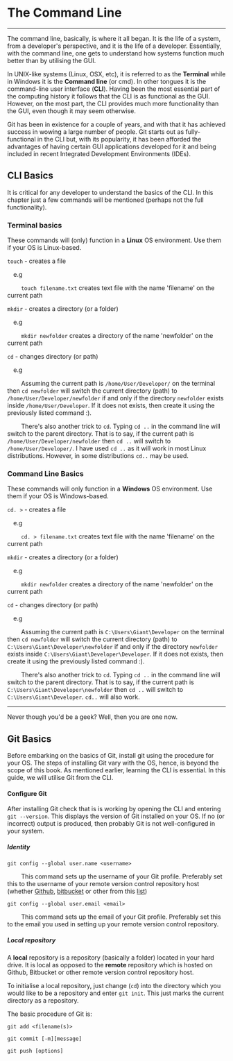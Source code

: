 [//]: # (Just enough command line to get started with Git)
# The Command Line
---

The command line, basically, is where it all began. It is the life of a system, from a developer's perspective, and it is the life of a developer. Essentially, with the command line, one gets to understand how systems function much better than by utilising the GUI.

In UNIX-like systems (Linux, OSX, etc), it is referred to as the **Terminal** while in Windows it is the **Command line** (or cmd). In other tongues it is the command-line user interface (**CLI**). Having been the most essential part of the computing history it follows that the CLI is as functional as the GUI. However, on the most part, the CLI provides much more functionality than the GUI, even though it may seem otherwise.

Git has been in existence for a couple of years, and with that it has achieved success in wowing a large number of people. Git starts out as fully-functional in the CLI but, with its popularity, it has been afforded the advantages of having certain GUI applications developed for it and being included in recent Integrated Development Environments (IDEs).

## CLI Basics
It is critical for any developer to understand the basics of the CLI. In this chapter just a few commands will be mentioned (perhaps not the full functionality).

### Terminal basics
These commands will (only) function in a **Linux** OS environment. Use them if your OS is Linux-based.

`touch` - creates a file

&emsp;e.g

&emsp;&emsp; `touch filename.txt` creates text file with the name 'filename' on the current path

`mkdir` - creates a directory (or a folder)

&emsp;e.g

&emsp;&emsp; `mkdir newfolder` creates a directory of the name 'newfolder' on the current path

`cd` - changes directory (or path)

&emsp;e.g

&emsp;&emsp; Assuming the current path is `/home/User/Developer/` on the terminal then `cd newfolder` will switch the current directory (path) to `/home/User/Developer/newfolder` if and only if the directory `newfolder` exists inside `/home/User/Developer`. If it does not exists, then create it using the previously listed command :).

&emsp;&emsp; There's also another trick to `cd`. Typing `cd ..` in the command line will switch to the parent directory. That is to say, if the current path is `/home/User/Developer/newfolder` then `cd ..` will switch to `/home/User/Developer/`. I have used `cd ..` as it will work in most Linux distributions. However, in some distributions `cd..` may be used.


### Command Line Basics
These commands will only function in a **Windows** OS environment. Use them if your OS is Windows-based.

`cd. >` - creates a file

&emsp;e.g

&emsp;&emsp; `cd. > filename.txt` creates text file with the name 'filename' on the current path

`mkdir` - creates a directory (or a folder)

&emsp;e.g

&emsp;&emsp; `mkdir newfolder` creates a directory of the name 'newfolder' on the current path

`cd` - changes directory (or path)

&emsp;e.g

&emsp;&emsp; Assuming the current path is `C:\Users\Giant\Developer` on the terminal then `cd newfolder` will switch the current directory (path) to `C:\Users\Giant\Developer\newfolder` if and only if the directory `newfolder` exists inside `C:\Users\Giant\Developer\Developer`. If it does not exists, then create it using the previously listed command :).

&emsp;&emsp; There's also another trick to `cd`. Typing `cd ..` in the command line will switch to the parent directory. That is to say, if the current path is `C:\Users\Giant\Developer\newfolder` then `cd ..` will switch to `C:\Users\Giant\Developer`. `cd..` will also work.

---

Never though you'd be a geek? Well, then you are one now.

## Git Basics
Before embarking on the basics of Git, install git using the procedure for your OS. The steps of installing Git vary with the OS, hence, is beyond the scope of this book. As mentioned earlier, learning the CLI is essential. In this guide, we will utilise Git from the CLI.

#### Configure Git
After installing Git check that is is working by opening the CLI and entering `git --version`. This displays the version of Git installed on your OS. If no (or incorrect) output is produced, then probably Git is not well-configured in your system.

##### Identity
`git config --global user.name <username>`

&emsp;&emsp; This command sets up the username of your Git profile. Preferably set this to the username of your remote version control repository host (whether [Github](github.com), [bitbucket](bitbucket) or other from this [list](https://en.wikipedia.org/wiki/Comparison_of_source_code_hosting_facilities))

`git config --global user.email <email>`

&emsp;&emsp; This command sets up the email of your Git profile. Preferably set this to the email you used in setting up your remote version control repository.

##### Local repository
A **local** repository is a repository (basically a folder) located in your hard drive. It is local as opposed to the **remote** repository which is hosted on Github, Bitbucket or other remote version control repository host.

To initialise a local repository, just change (`cd`) into the directory which you would like to be a repository and enter `git init`. This just marks the current directory as a repository.

The basic procedure of Git is:

`git add <filename(s)>`

`git commit [-m][message]`

`git push [options]`
